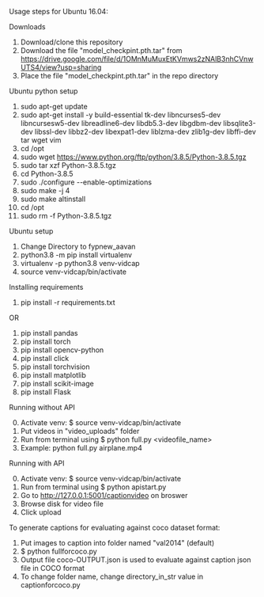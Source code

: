 Usage steps for Ubuntu 16.04:

Downloads
1. Download/clone this repository
2. Download the file "model_checkpint.pth.tar" from https://drive.google.com/file/d/1OMnMuMuxEtKVmws2zNAlB3nhCVnwUTS4/view?usp=sharing
3. Place the file "model_checkpint.pth.tar" in the repo directory

Ubuntu python setup
1. sudo apt-get update
2. sudo apt-get install -y build-essential tk-dev libncurses5-dev libncursesw5-dev libreadline6-dev libdb5.3-dev libgdbm-dev libsqlite3-dev libssl-dev libbz2-dev libexpat1-dev liblzma-dev zlib1g-dev libffi-dev tar wget vim
3. cd /opt
4. sudo wget https://www.python.org/ftp/python/3.8.5/Python-3.8.5.tgz
5. sudo tar xzf Python-3.8.5.tgz
6. cd Python-3.8.5
7. sudo ./configure --enable-optimizations
8. sudo make -j 4
9. sudo make altinstall
10. cd /opt
11. sudo rm -f Python-3.8.5.tgz

Ubuntu setup
1. Change Directory to fypnew_aavan
2. python3.8 -m pip install virtualenv
3. virtualenv -p python3.8 venv-vidcap
4. source venv-vidcap/bin/activate

Installing requirements
1. pip install -r requirements.txt

OR
1. pip install pandas
2. pip install torch
3. pip install opencv-python
4. pip install click
5. pip install torchvision
6. pip install matplotlib
7. pip install scikit-image
8. pip install Flask

Running without API

0. Activate venv: $ source venv-vidcap/bin/activate
1. Put videos in "video_uploads" folder
2. Run from terminal using $ python full.py <videofile_name>
3. Example: python full.py airplane.mp4

Running with API

0. Activate venv: $ source venv-vidcap/bin/activate
1. Run from terminal using $ python apistart.py 
2. Go to http://127.0.0.1:5001/captionvideo on broswer
3. Browse disk for video file
4. Click upload

To generate captions for evaluating against coco dataset format:
1. Put images to caption into folder named "val2014" (default)
2. $ python fullforcoco.py
3. Output file coco-OUTPUT.json is used to evaluate against caption json file in COCO format 
4. To change folder name, change directory_in_str value in captionforcoco.py

